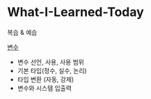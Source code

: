 # What-I-Learned-Today
복습 &amp; 예습


[변수](https://github.com/iwalkbyfaith/What-I-Learned-Today/blob/master/%EB%B3%80%EC%88%982.md)
  - 변수 선언, 사용, 사용 범위
  - 기본 타입(정수, 실수, 논리)
  - 타입 변환 (자동, 강제)
  - 변수와 시스템 입출력
